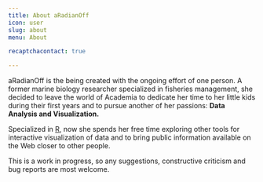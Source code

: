 ```yaml
---
title: About aRadianOff
icon: user
slug: about
menu: About

recaptchacontact: true

---
```


aRadianOff is the being created with the ongoing effort of one person. A former marine biology researcher specialized in fisheries management, she decided to leave the world of Academia to dedicate her time to her little kids during their first years and to pursue another of her passions: **Data Analysis and Visualization.** 

Specialized in [R](http://r-project.org), now she spends her free time exploring other tools for interactive visualization of data and to bring public information available on the Web closer to other people.

This is a work in progress, so any suggestions, constructive criticism and bug reports are most welcome.



